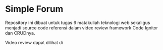 # Simple Forum
Repository ini dibuat untuk tugas 6 matakuliah teknologi web sekaligus menjadi source code referensi dalam video review framework Code Ignitor dan CRUDnya.

Video review dapat dilihat di 
